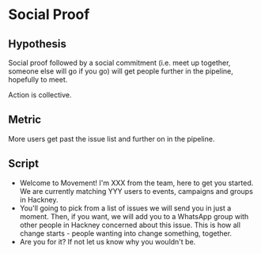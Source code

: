 # Social Proof

## Hypothesis

Social proof followed by a social commitment (i.e. meet up together, someone else will go if you go) will get people further in the pipeline, hopefully to meet.

Action is collective.

## Metric

More users get past the issue list and further on in the pipeline.

## Script

- Welcome to Movement! I'm XXX from the team, here to get you started. We are currently matching YYY users to events, campaigns and groups in Hackney.
- You'll going to pick from a list of issues we will send you in just a moment. Then, if you want, we will add you to a WhatsApp group with other people in Hackney concerned about this issue. This is how all change starts - people wanting into change something, together.
- Are you for it? If not let us know why you wouldn't be.
